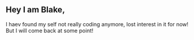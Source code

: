 ## Hey I am Blake, 

I haev found my self not really coding anymore, lost interest in it for now! But I will come back at some point!
